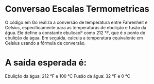 # Conversao Escalas Termometricas

  O código em Go realiza a conversão de temperatura entre Fahrenheit e Celsius, especificamente para as temperaturas de ebulição e fusão da água. Ele define a constante ebulicaoF como 212 °F, que é o ponto de ebulição da água. Em seguida, calcula a temperatura equivalente em Celsius usando a fórmula de conversão.

# A saída esperada é:

Ebulição da água: 212 °F e 100 °C
Fusão da água: 32 °F e 0 °C